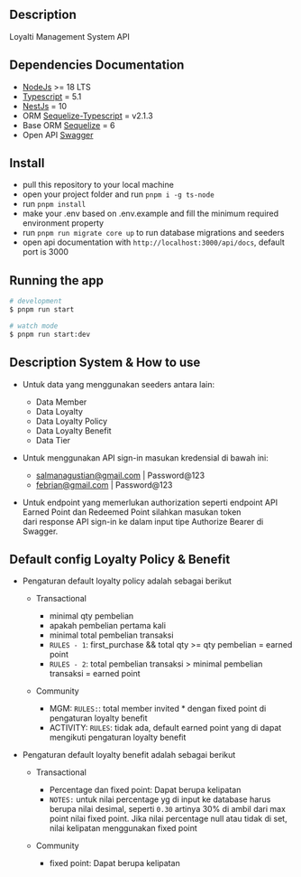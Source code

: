 
## Description
Loyalti Management System API

## Dependencies Documentation
- [NodeJs](https://nodejs.org) >= 18 LTS 
- [Typescript](https://www.typescriptlang.org/docs/) = 5.1
- [NestJs](https://nestjs.com/) = 10
- ORM [Sequelize-Typescript](https://www.npmjs.com/package/sequelize-typescript) = v2.1.3
- Base ORM [Sequelize](https://sequelize.org/master/) = 6
- Open API [Swagger](https://swagger.io/)

## Install

- pull this repository to your local machine
- open your project folder and run ``` pnpm i -g ts-node ```
- run ``` pnpm install ```
- make your .env based on .env.example and fill the minimum required environment property
- run `pnpm run migrate core up` to run database migrations and seeders
- open api documentation with `http://localhost:3000/api/docs`, default port is 3000

## Running the app

```bash
# development
$ pnpm run start

# watch mode
$ pnpm run start:dev

```

## Description System & How to use
- Untuk data yang menggunakan seeders antara lain:
  - Data Member
  - Data Loyalty
  - Data Loyalty Policy
  - Data Loyalty Benefit
  - Data Tier

- Untuk menggunakan API sign-in masukan kredensial di bawah ini: 
   - salmanagustian@gmail.com | Password@123
   - febrian@gmail.com | Password@123

- Untuk endpoint yang memerlukan authorization seperti endpoint API Earned Point dan Redeemed Point silahkan masukan token <br>
dari response API sign-in ke dalam input tipe Authorize Bearer di Swagger.

## Default config Loyalty Policy & Benefit
- Pengaturan default loyalty policy adalah sebagai berikut
  - Transactional
    - minimal qty pembelian
    - apakah pembelian pertama kali
    - minimal total pembelian transaksi
    - `RULES - 1`: first_purchase && total qty >= qty pembelian = earned point 
    - `RULES - 2`: total pembelian transaksi > minimal pembelian transaksi = earned point
  
  - Community
    - MGM: `RULES:`: total member invited * dengan fixed point di pengaturan loyalty benefit
    - ACTIVITY: `RULES`: tidak ada, default earned point yang di dapat mengikuti pengaturan loyalty benefit

- Pengaturan default loyalty benefit adalah sebagai berikut
  - Transactional
    - Percentage dan fixed point: Dapat berupa kelipatan
    - `NOTES:` untuk nilai percentage yg di input ke database harus berupa nilai desimal, seperti `0.30` artinya 30% di ambil dari max point nilai fixed point. Jika nilai percentage null atau tidak di set, nilai kelipatan menggunakan fixed point
  
  - Community 
    - fixed point: Dapat berupa kelipatan


